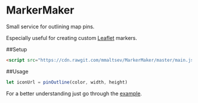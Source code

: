 # MarkerMaker
Small service for outlining map pins.

Especially useful for creating custom [Leaflet](http://leafletjs.com/) markers.

##Setup
```html
<script src="https://cdn.rawgit.com/mmaltsev/MarkerMaker/master/main.js"></script>
```

##Usage
```javascript
let iconUrl = pinOutline(color, width, height)
```
For a better understanding just go through the [example](index.html).
